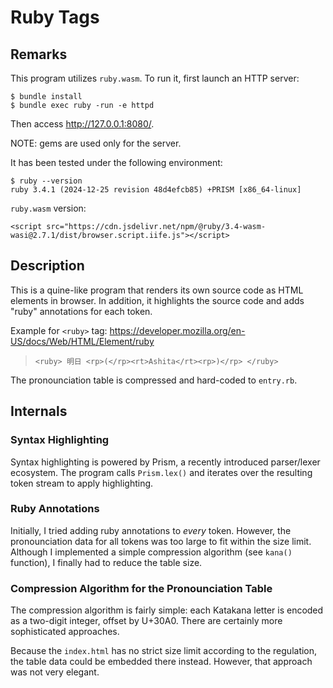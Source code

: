 # Ruby Tags



## Remarks

This program utilizes `ruby.wasm`. To run it, first launch an HTTP server:

```
$ bundle install
$ bundle exec ruby -run -e httpd
```

Then access <http://127.0.0.1:8080/>.

NOTE: gems are used only for the server.

It has been tested under the following environment:

```
$ ruby --version
ruby 3.4.1 (2024-12-25 revision 48d4efcb85) +PRISM [x86_64-linux]
```

`ruby.wasm` version:

```
<script src="https://cdn.jsdelivr.net/npm/@ruby/3.4-wasm-wasi@2.7.1/dist/browser.script.iife.js"></script>
```



## Description

This is a quine-like program that renders its own source code as HTML elements in browser.
In addition, it highlights the source code and adds "ruby" annotations for each token.

Example for `<ruby>` tag: https://developer.mozilla.org/en-US/docs/Web/HTML/Element/ruby

> ```
> <ruby> 明日 <rp>(</rp><rt>Ashita</rt><rp>)</rp> </ruby>
> ```

The pronounciation table is compressed and hard-coded to `entry.rb`.



## Internals

### Syntax Highlighting

Syntax highlighting is powered by Prism, a recently introduced parser/lexer ecosystem. The program calls `Prism.lex()` and iterates over the resulting token stream to apply highlighting.

### Ruby Annotations

Initially, I tried adding ruby annotations to *every* token. However, the pronounciation data for all tokens was too large to fit within the size limit. Although I implemented a simple compression algorithm (see `kana()` function), I finally had to reduce the table size.

### Compression Algorithm for the Pronounciation Table

The compression algorithm is fairly simple: each Katakana letter is encoded as a two-digit integer, offset by U+30A0.
There are certainly more sophisticated approaches.

Because the `index.html` has no strict size limit according to the regulation, the table data could be embedded there instead. However, that approach was not very elegant.
